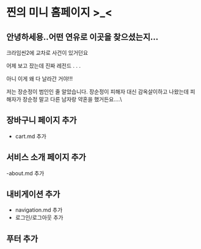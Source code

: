 # 찐의 미니 홈페이지 >_<

## 안녕하세용..어떤 연유로 이곳을 찾으셨는지...

크라임씬2에 교차로 사건이 있거던요

어제 보고 잤는데 진짜 레전드 . . .

아니 이게 왜 다 날라간 거야!!!

저는 장순정이 범인인 줄 알았습니다. 장순정이 피해자 대신 감옥살이하고 나왔는데 피해자가 장순정 말고 다른 남자랑 약혼을 했거든요....\

## 장바구니 페이지 추가
- cart.md 추가

## 서비스 소개 페이지 추가
-about.md 추가

## 내비게이션 추가
- navigation.md 추가
- 로그인/로그아웃 추가

## 푸터 추가